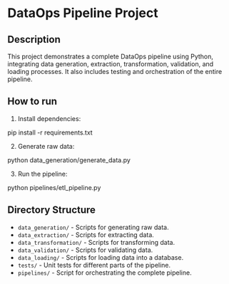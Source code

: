 # DataOps Pipeline Project

## Description

This project demonstrates a complete DataOps pipeline using Python, integrating data generation, extraction, transformation, validation, and loading processes. It also includes testing and orchestration of the entire pipeline.

## How to run

1. Install dependencies:

pip install -r requirements.txt

2. Generate raw data:

python data_generation/generate_data.py

3. Run the pipeline:

python pipelines/etl_pipeline.py

## Directory Structure

- `data_generation/` - Scripts for generating raw data.
- `data_extraction/` - Scripts for extracting data.
- `data_transformation/` - Scripts for transforming data.
- `data_validation/` - Scripts for validating data.
- `data_loading/` - Scripts for loading data into a database.
- `tests/` - Unit tests for different parts of the pipeline.
- `pipelines/` - Script for orchestrating the complete pipeline.

